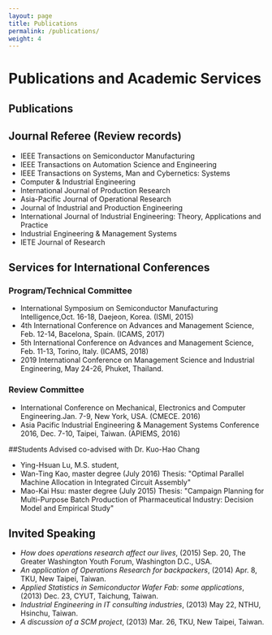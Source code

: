 ```yaml
---
layout: page
title: Publications
permalink: /publications/
weight: 4
---
```


# Publications and Academic Services 

## Publications
<script src="https://bibbase.org/show?bib=https://liamhsieh.info/assets/Liam.bib"></script> 

## Journal Referee (Review records)
- IEEE Transactions on Semiconductor Manufacturing
- IEEE Transactions on Automation Science and Engineering
- IEEE Transactions on Systems, Man and Cybernetics: Systems
- Computer & Industrial Engineering 
- International Journal of Production Research
- Asia-Pacific Journal of Operational Research
- Journal of Industrial and Production Engineering 
- International Journal of Industrial Engineering: Theory, Applications and Practice
- Industrial Engineering & Management Systems
- IETE Journal of Research

## Services for International Conferences
### Program/Technical Committee
- International Symposium on Semiconductor Manufacturing Intelligence,Oct. 16-18, Daejeon, Korea. (ISMI, 2015)
- 4th International Conference on Advances and Management Science, Feb. 12-14, Bacelona, Spain. (ICAMS, 2017)
- 5th International Conference on Advances and Management Science, Feb. 11-13, Torino, Italy. (ICAMS, 2018)
- 2019 International Conference on Management Science and Industrial Engineering, May 24-26, Phuket, Thailand.
### Review Committee
- International Conference on Mechanical, Electronics and Computer Engineering.Jan. 7-9, New York, USA. (CMECE. 2016)
- Asia Pacific Industrial Engineering & Management Systems Conference 2016, Dec. 7-10, Taipei, Taiwan. (APIEMS, 2016) 

##Students Advised
co-advised with Dr. Kuo-Hao Chang
- Ying-Hsuan Lu, M.S. student,
- Wan-Ting Kao, master degree (July 2016)
         Thesis: "Optimal Parallel Machine Allocation in Integrated Circuit Assembly"
- Mao-Kai Hsu:  master degree (July 2015)
         Thesis: "Campaign Planning for Multi-Purpose Batch Production of Pharmaceutical 
                      Industry: Decision Model and Empirical Study"
## Invited Speaking
- *How does operations research affect our lives*, (2015) Sep. 20, The Greater Washington Youth Forum, Washington D.C., USA.
- *An application of Operations Research for backpackers*, (2014) Apr. 8, TKU, New Taipei, Taiwan.
- *Applied Statistics in Semiconductor Wafer Fab: some applications*, (2013) Dec. 23, CYUT, Taichung, Taiwan.
- *Industrial Engineering in IT consulting industries*, (2013) May 22, NTHU, Hsinchu, Taiwan.
- *A discussion of a SCM project*, (2013) Mar. 26, TKU, New Taipei, Taiwan.